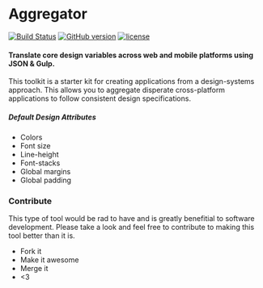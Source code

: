 # Aggregator 
[![Build Status](https://travis-ci.org/NateBaldwinDesign/aggregator.svg?branch=development)](https://travis-ci.org/NateBaldwinDesign/aggregator) [![GitHub version](https://badge.fury.io/gh/NateBaldwinDesign%2Faggregator.svg)](https://badge.fury.io/gh/NateBaldwinDesign%2Faggregator) [![license](https://img.shields.io/github/license/mashape/apistatus.svg?maxAge=2592000)]()

#### Translate core design variables across web and mobile platforms using JSON & Gulp.

This toolkit is a starter kit for creating applications from a design-systems approach. This allows you to aggregate disperate cross-platform applications to follow consistent design specifications.

##### Default Design Attributes
* Colors
* Font size
* Line-height
* Font-stacks
* Global margins
* Global padding

### Contribute
This type of tool would be rad to have and is greatly benefitial to software development. Please take a look and feel free to contribute to making this tool better than it is.

* Fork it
* Make it awesome
* Merge it
* <3
